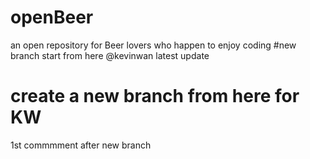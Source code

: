 # openBeer
an open repository for Beer lovers who happen to enjoy coding
#new branch start from here
@kevinwan latest update
# create a new branch from here for KW
1st commmment after new branch
